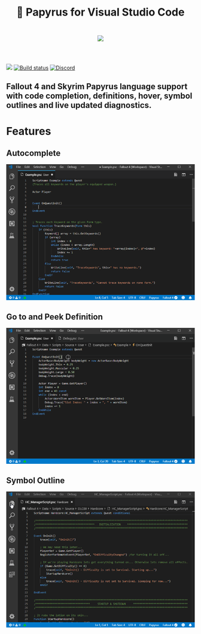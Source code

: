 <h1 align="center">
    📜 Papyrus for Visual Studio Code
    <br/>
    <br/>
    <img src="https://github.com/joelday/papyrus-lang/raw/master/src/papyrus-lang-vscode/images/icon.png" width="50%" />
    <br/>
    <br/>
</h1>

[![](https://vsmarketplacebadge.apphb.com/version-short/joelday.papyrus-lang-vscode.svg)](https://marketplace.visualstudio.com/items?itemName=joelday.papyrus-lang-vscode)
[![Build status](https://ci.appveyor.com/api/projects/status/ear84ovxacid2o1v?svg=true)](https://ci.appveyor.com/project/joelday/papyrus-lang)
[![Discord](https://img.shields.io/discord/558746231665328139.svg?color=%23738ADB)](https://discord.gg/E4dWujQ)

## Fallout 4 and Skyrim Papyrus language support with code completion, definitions, hover, symbol outlines and live updated diagnostics.

# Features
## Autocomplete
![](images/demo-autocomplete.gif)

## Go to and Peek Definition
![](images/demo-go-to-peek-definition.gif)

## Symbol Outline
![](images/demo-symbol-outlines-breadcrumbs.gif)